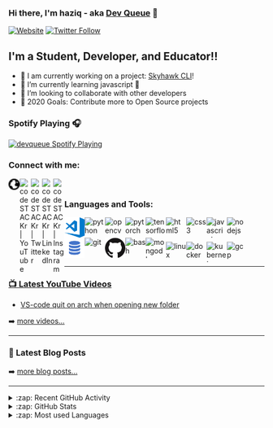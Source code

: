 ### Hi there, I'm haziq - aka [Dev Queue][website] 👋

[![Website](https://img.shields.io/website?label=dev.to&style=for-the-badge&url=https%3A%2F%2Fcodestackr.com)](https://dev.to/devqueue)
[![Twitter Follow](https://img.shields.io/twitter/follow/dev_queue?color=1DA1F2&logo=twitter&style=for-the-badge)](https://twitter.com/intent/follow?original_referer=https%3A%2F%2Fgithub.com%2Fdev_queue&screen_name=dev_queue)

## I'm a Student, Developer, and Educator!!

- 🔭 I am currently working on a project: [Skyhawk CLI](https://github.com/devqueue/Skyhawk-cli)!
- 🌱 I’m currently learning javascript 🤣
- 👯 I’m looking to collaborate with other developers
- 🥅 2020 Goals: Contribute more to Open Source projects

### Spotify Playing 🎧

[<img src="https://devqueue-spotify-playing.vercel.app/api/spotify" alt="devqueue Spotify Playing" width="350" />](https://open.spotify.com/playlist/37i9dQZF1DX4npDJDFDYLg)

### Connect with me:

[<img align="left" alt="codeSTACKr.com" width="22px" src="https://raw.githubusercontent.com/iconic/open-iconic/master/svg/globe.svg" />][website]
[<img align="left" alt="codeSTACKr | YouTube" width="22px" src="https://cdn.jsdelivr.net/npm/simple-icons@v3/icons/youtube.svg" />][youtube]
[<img align="left" alt="codeSTACKr | Twitter" width="22px" src="https://cdn.jsdelivr.net/npm/simple-icons@v3/icons/twitter.svg" />][twitter]
[<img align="left" alt="codeSTACKr | LinkedIn" width="22px" src="https://cdn.jsdelivr.net/npm/simple-icons@v3/icons/linkedin.svg" />][linkedin]
[<img align="left" alt="codeSTACKr | Instagram" width="22px" src="https://cdn.jsdelivr.net/npm/simple-icons@v3/icons/instagram.svg" />][instagram]

<br />

### Languages and Tools:

<img align="left" alt="Visual Studio Code" width="40px" src="https://raw.githubusercontent.com/github/explore/80688e429a7d4ef2fca1e82350fe8e3517d3494d/topics/visual-studio-code/visual-studio-code.png" />

</a> <a href="https://www.python.org" target="_blank"> <img align="left" src="https://devicons.github.io/devicon/devicon.git/icons/python/python-original.svg" alt="python" width="40" height="40"/>

</a> <a href="https://opencv.org/" target="_blank"> <img align="left" src="https://www.vectorlogo.zone/logos/opencv/opencv-icon.svg" alt="opencv" width="40" height="40"/>  
   
</a> <a href="https://pytorch.org/" target="_blank"> <img align="left" src="https://www.vectorlogo.zone/logos/pytorch/pytorch-icon.svg" alt="pytorch" width="40" height="40"/> 
   
</a> <a href="https://www.tensorflow.org" target="_blank"> <img align="left" src="https://www.vectorlogo.zone/logos/tensorflow/tensorflow-icon.svg" alt="tensorflow" width="40" height="40"/> </a> </p>

</a> <a href="https://www.w3.org/html/" target="_blank"> <img align="left" src="https://devicons.github.io/devicon/devicon.git/icons/html5/html5-original-wordmark.svg" alt="html5" width="40" height="40"/>

</a> <a href="https://www.w3schools.com/css/" target="_blank"> <img align="left" src="https://devicons.github.io/devicon/devicon.git/icons/css3/css3-original-wordmark.svg" alt="css3" width="40" height="40"/>

</a> <a href="https://developer.mozilla.org/en-US/docs/Web/JavaScript" target="_blank"> <img align="left" src="https://devicons.github.io/devicon/devicon.git/icons/javascript/javascript-original.svg" alt="javascript" width="40" height="40"/> 


</a> <a href="https://nodejs.org" target="_blank"> <img align="left" src="https://devicons.github.io/devicon/devicon.git/icons/nodejs/nodejs-original-wordmark.svg" alt="nodejs" width="40" height="40"/> 

<img align="left" alt="SQL" width="40px" src="https://raw.githubusercontent.com/github/explore/80688e429a7d4ef2fca1e82350fe8e3517d3494d/topics/sql/sql.png" />

</a> <a href="https://git-scm.com/" target="_blank"> <img align="left" src="https://www.vectorlogo.zone/logos/git-scm/git-scm-icon.svg" alt="git" width="40" height="40"/>

<img align="left" alt="GitHub" width="40px" src="https://raw.githubusercontent.com/github/explore/78df643247d429f6cc873026c0622819ad797942/topics/github/github.png" />

<p align="left"> <a href="https://www.gnu.org/software/bash/" target="_blank"> <img align="left" src="https://www.vectorlogo.zone/logos/gnu_bash/gnu_bash-icon.svg" alt="bash" width="40" height="40"/> 

</a> <a href="https://www.mongodb.com/" target="_blank"> <img align="left" src="https://devicons.github.io/devicon/devicon.git/icons/mongodb/mongodb-original-wordmark.svg" alt="mongodb" width="40" height="40"/> 

<br />
<br />

</a> <a href="https://www.linux.org/" target="_blank"> <img align="left" src="https://devicons.github.io/devicon/devicon.git/icons/linux/linux-original.svg" alt="linux" width="40" height="40"/>

</a> <a href="https://www.docker.com/" target="_blank"> <img align="left" src="https://devicons.github.io/devicon/devicon.git/icons/docker/docker-original-wordmark.svg" alt="docker" width="40" height="40"/>

</a> <a href="https://kubernetes.io" target="_blank"> <img align="left" src="https://www.vectorlogo.zone/logos/kubernetes/kubernetes-icon.svg" alt="kubernetes" width="40" height="40"/>

</a> <a href="https://cloud.google.com" target="_blank"> <img align="left" src="https://www.vectorlogo.zone/logos/google_cloud/google_cloud-icon.svg" alt="gcp" width="40" height="40"/>


<br />
<br />

---

### 📺 Latest YouTube Videos

<!-- YOUTUBE:START -->

- [VS-code quit on arch when opening new folder](https://www.youtube.com/watch?v=Tlt7E0PhHd4)
<!-- YOUTUBE:END -->

➡️ [more videos...](https://youtube.com/channel/UCWHPDWabtOlVxz0uiMtsbCA?sub_confirmation=1)

---

### 📕 Latest Blog Posts

<!-- BLOG-POST-LIST:START -->

<!-- BLOG-POST-LIST:END -->

➡️ [more blog posts...](https://codestackr.com)

---

<details>
  <summary>:zap: Recent GitHub Activity</summary>
  
<!--START_SECTION:activity-->
1. 🎉 Merged PR [#7](https://github.com/smokedpirate/Skyhawk-cli/pull/7) in [smokedpirate/Skyhawk-cli](https://github.com/smokedpirate/Skyhawk-cli)
2. 💪 Opened PR [#7](https://github.com/smokedpirate/Skyhawk-cli/pull/7) in [smokedpirate/Skyhawk-cli](https://github.com/smokedpirate/Skyhawk-cli)
3. 🎉 Merged PR [#6](https://github.com/smokedpirate/Skyhawk-cli/pull/6) in [smokedpirate/Skyhawk-cli](https://github.com/smokedpirate/Skyhawk-cli)
4. 💪 Opened PR [#6](https://github.com/smokedpirate/Skyhawk-cli/pull/6) in [smokedpirate/Skyhawk-cli](https://github.com/smokedpirate/Skyhawk-cli)
5. 🎉 Merged PR [#5](https://github.com/smokedpirate/Skyhawk-cli/pull/5) in [smokedpirate/Skyhawk-cli](https://github.com/smokedpirate/Skyhawk-cli)
<!--END_SECTION:activity-->

</details>

<details>
  <summary>:zap: GitHub Stats</summary>

  <img align="left" alt="Haziq Sayyed's GitHub Stats" src="https://github-readme-devqueue.vercel.app/api?username=devqueue&show_icons=true&hide_border=true" />

</details>

<details>
  <summary>:zap: Most used Languages</summary>
<p><img align="left" src="https://github-readme-devqueue.vercel.app/api/top-langs?username=devqueue&show_icons=true&locale=en&langs_count=8" alt="devqueue" /></p>

</details>

[website]: https://codeSTACKr.com
[twitter]: https://twitter.com/intent/follow?original_referer=https%3A%2F%2Fgithub.com%2Fdev_queue&screen_name=dev_queue
[youtube]: https://youtube.com/channel/UCWHPDWabtOlVxz0uiMtsbCA?sub_confirmation=1
[instagram]: https://instagram.com/codeSTACKr
[linkedin]: https://linkedin.com/in/codeSTACKr


[course]: http://vsCodeHero.com
[webdevplaylist]: https://www.youtube.com/playlist?list=PLkwxH9e_vrAJ0WbEsFA9W3I1W-g_BTsbt
[jsplaylist]: https://www.youtube.com/playlist?list=PLkwxH9e_vrALRJKu7wfXby3MKeflhTu6B
[cssplaylist]: https://www.youtube.com/playlist?list=PLkwxH9e_vrALSdvZuEh6gqQdmDoDIoqz4
[reactplaylist]: https://www.youtube.com/playlist?list=PLkwxH9e_vrAK4TdffpxKY3QGyHCpxFcQ0



<!--additionals: 

[<img align="left" alt="MySQL" width="26px" src="https://raw.githubusercontent.com/github/explore/80688e429a7d4ef2fca1e82350fe8e3517d3494d/topics/mysql/mysql.png" />]
[<img align="left" alt="MongoDB" width="26px" src="https://raw.githubusercontent.com/github/explore/80688e429a7d4ef2fca1e82350fe8e3517d3494d/topics/mongodb/mongodb.png" />]
[<img align="left" alt="React" width="26px" src="https://raw.githubusercontent.com/github/explore/80688e429a7d4ef2fca1e82350fe8e3517d3494d/topics/react/react.png" />][
[<img align="left" alt="Gatsby" width="26px" src="https://raw.githubusercontent.com/github/explore/e94815998e4e0713912fed477a1f346ec04c3da2/topics/gatsby/gatsby.png" />]
[<img align="left" alt="GraphQL" width="26px" src="https://raw.githubusercontent.com/github/explore/80688e429a7d4ef2fca1e82350fe8e3517d3494d/topics/graphql/graphql.png" />]
[<img align="left" alt="Sass" width="26px" src="https://raw.githubusercontent.com/github/explore/80688e429a7d4ef2fca1e82350fe8e3517d3494d/topics/sass/sass.png" />]
[<img align="left" alt="Deno" width="26px" src="https://raw.githubusercontent.com/github/explore/361e2821e2dea67711cde99c9c40ed357061cf27/topics/deno/deno.png" />]
-->

